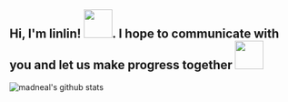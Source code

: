 <h2> Hi, I'm linlin! <img src="https://media.giphy.com/media/mGcNjsfWAjY5AEZNw6/giphy.gif" width="50">. I hope to communicate with you and let us make progress together <img src="https://media.giphy.com/media/LnQjpWaON8nhr21vNW/giphy.gif" width="50"> </h2>
 
 ![madneal's github stats](https://github-readme-stats.vercel.app/api?username=HonglinChu&show_icons=true&theme=radical) 

				

